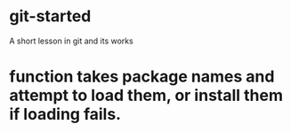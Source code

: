 # git-started
A short lesson in git and its works
# function takes package names and attempt to load them, or install them if loading fails.
